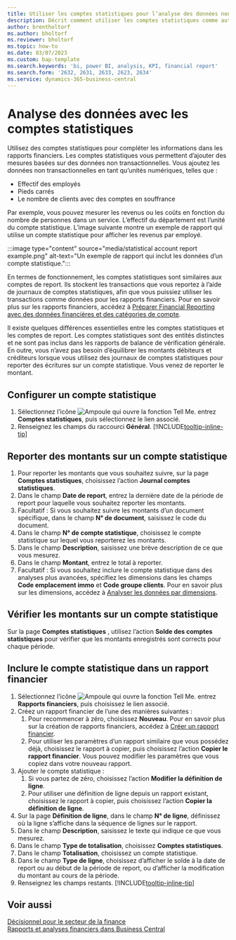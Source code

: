```yaml
---
title: Utiliser les comptes statistiques pour l’analyse des données non transactionnelles
description: Décrit comment utiliser les comptes statistiques comme autre source de données pour vos analyses.
author: brentholtorf
ms.author: bholtorf
ms.reviewer: bholtorf
ms.topic: how-to
ms.date: 03/07/2023
ms.custom: bap-template
ms.search.keywords: 'bi, power BI, analysis, KPI, financial report'
ms.search.form: '2632, 2631, 2633, 2623, 2634'
ms.service: dynamics-365-business-central
---
```

# <a name="analyze-data-with-statistical-accounts"></a>Analyse des données avec les comptes statistiques

Utilisez des comptes statistiques pour compléter les informations dans les rapports financiers. Les comptes statistiques vous permettent d’ajouter des mesures basées sur des données non transactionnelles. Vous ajoutez les données non transactionnelles en tant qu’unités numériques, telles que :

* Effectif des employés
* Pieds carrés
* Le nombre de clients avec des comptes en souffrance

Par exemple, vous pouvez mesurer les revenus ou les coûts en fonction du nombre de personnes dans un service. L’effectif du département est l’unité du compte statistique. L’image suivante montre un exemple de rapport qui utilise un compte statistique pour afficher les revenus par employé.

:::image type="content" source="media/statistical account report example.png" alt-text="Un exemple de rapport qui inclut les données d’un compte statistique.":::

En termes de fonctionnement, les comptes statistiques sont similaires aux comptes de report. Ils stockent les transactions que vous reportez à l’aide de journaux de comptes statistiques, afin que vous puissiez utiliser les transactions comme données pour les rapports financiers. Pour en savoir plus sur les rapports financiers, accédez à [Préparer Financial Reporting avec des données financières et des catégories de compte](bi-how-work-account-schedule.md). 

Il existe quelques différences essentielles entre les comptes statistiques et les comptes de report. Les comptes statistiques sont des entités distinctes et ne sont pas inclus dans les rapports de balance de vérification générale. En outre, vous n’avez pas besoin d’équilibrer les montants débiteurs et créditeurs lorsque vous utilisez des journaux de comptes statistiques pour reporter des écritures sur un compte statistique. Vous venez de reporter le montant.

## <a name="set-up-a-statistical-account"></a>Configurer un compte statistique

1. Sélectionnez l’icône ![Ampoule qui ouvre la fonction Tell Me.](media/ui-search/search_small.png "Dites-moi ce que vous voulez faire") entrez **Comptes statistiques**, puis sélectionnez le lien associé.
1. Renseignez les champs du raccourci **Général**. [!INCLUDE[tooltip-inline-tip](includes/tooltip-inline-tip_md.md)]

## <a name="post-amounts-to-a-statistical-account"></a>Reporter des montants sur un compte statistique

1. Pour reporter les montants que vous souhaitez suivre, sur la page **Comptes statistiques**, choisissez l’action **Journal comptes statistiques**.
1. Dans le champ **Date de report**, entrez la dernière date de la période de report pour laquelle vous souhaitez reporter les montants.
1. Facultatif : Si vous souhaitez suivre les montants d’un document spécifique, dans le champ **N° de document**, saisissez le code du document.
1. Dans le champ **N° de compte statistique**, choisissez le compte statistique sur lequel vous reporterez les montants.
1. Dans le champ **Description**, saisissez une brève description de ce que vous mesurez.  
1. Dans le champ **Montant**, entrez le total à reporter. 
1. Facultatif : Si vous souhaitez inclure le compte statistique dans des analyses plus avancées, spécifiez les dimensions dans les champs **Code emplacement immo** et **Code groupe clients**. Pour en savoir plus sur les dimensions, accédez à [Analyser les données par dimensions](bi-how-analyze-data-dimension.md).

## <a name="verify-statistical-account-amounts"></a>Vérifier les montants sur un compte statistique

Sur la page **Comptes statistiques** , utilisez l’action **Solde des comptes statistiques** pour vérifier que les montants enregistrés sont corrects pour chaque période.  

## <a name="include-the-statistical-account-in-a-financial-report"></a>Inclure le compte statistique dans un rapport financier

1. Sélectionnez l’icône ![Ampoule qui ouvre la fonction Tell Me.](media/ui-search/search_small.png "Dites-moi ce que vous voulez faire") entrez **Rapports financiers**, puis choisissez le lien associé.
1. Créez un rapport financier de l’une des manières suivantes :
    1. Pour recommencer à zéro, choisissez **Nouveau**. Pour en savoir plus sur la création de rapports financiers, accédez à [Créer un rapport financier](bi-how-work-account-schedule.md#create-a-new-financial-report).
    1. Pour utiliser les paramètres d’un rapport similaire que vous possédez déjà, choisissez le rapport à copier, puis choisissez l’action **Copier le rapport financier**. Vous pouvez modifier les paramètres que vous copiez dans votre nouveau rapport.
1. Ajouter le compte statistique :
    1. Si vous partez de zéro, choisissez l’action **Modifier la définition de ligne**.
    1. Pour utiliser une définition de ligne depuis un rapport existant, choisissez le rapport à copier, puis choisissez l’action **Copier la définition de ligne**.
1. Sur la page **Définition de ligne**, dans le champ **N° de ligne**, définissez où la ligne s’affiche dans la séquence de lignes sur le rapport.
1. Dans le champ **Description**, saisissez le texte qui indique ce que vous mesurez.
1. Dans le champ **Type de totalisation**, choisissez **Comptes statistiques**.
1. Dans le champ **Totalisation**, choisissez un compte statistique.
1. Dans le champ **Type de ligne**, choisissez d’afficher le solde à la date de report ou au début de la période de report, ou d’afficher la modification du montant au cours de la période.
1. Renseignez les champs restants. [!INCLUDE[tooltip-inline-tip](includes/tooltip-inline-tip_md.md)]

## <a name="see-also"></a>Voir aussi

[Décisionnel pour le secteur de la finance](bi.md)  
[Rapports et analyses financiers dans Business Central](finance-reports.md)
